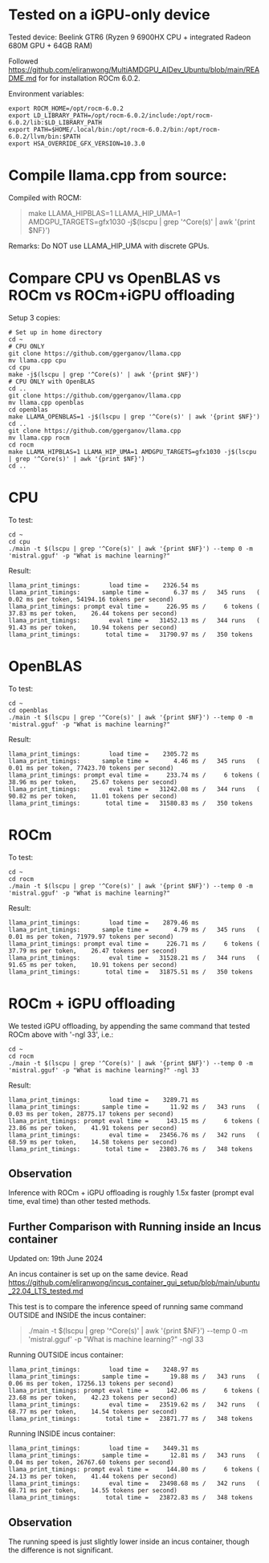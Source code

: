 # Tested on a iGPU-only device

Tested device: Beelink GTR6 (Ryzen 9 6900HX CPU + integrated Radeon 680M GPU + 64GB RAM)

Followed https://github.com/eliranwong/MultiAMDGPU_AIDev_Ubuntu/blob/main/README.md for for installation ROCm 6.0.2.

Environment variables:

```
export ROCM_HOME=/opt/rocm-6.0.2
export LD_LIBRARY_PATH=/opt/rocm-6.0.2/include:/opt/rocm-6.0.2/lib:$LD_LIBRARY_PATH
export PATH=$HOME/.local/bin:/opt/rocm-6.0.2/bin:/opt/rocm-6.0.2/llvm/bin:$PATH
export HSA_OVERRIDE_GFX_VERSION=10.3.0
```

# Compile llama.cpp from source:

Compiled with ROCM:

> make LLAMA_HIPBLAS=1 LLAMA_HIP_UMA=1 AMDGPU_TARGETS=gfx1030 -j$(lscpu | grep '^Core(s)' | awk '{print $NF}')

Remarks: Do NOT use LLAMA_HIP_UMA with discrete GPUs.

# Compare CPU vs OpenBLAS vs ROCm vs ROCm+iGPU offloading

Setup 3 copies:

```
# Set up in home directory
cd ~
# CPU ONLY
git clone https://github.com/ggerganov/llama.cpp
mv llama.cpp cpu
cd cpu
make -j$(lscpu | grep '^Core(s)' | awk '{print $NF}')
# CPU ONLY with OpenBLAS
cd ..
git clone https://github.com/ggerganov/llama.cpp
mv llama.cpp openblas
cd openblas
make LLAMA_OPENBLAS=1 -j$(lscpu | grep '^Core(s)' | awk '{print $NF}')
cd ..
git clone https://github.com/ggerganov/llama.cpp
mv llama.cpp rocm
cd rocm
make LLAMA_HIPBLAS=1 LLAMA_HIP_UMA=1 AMDGPU_TARGETS=gfx1030 -j$(lscpu | grep '^Core(s)' | awk '{print $NF}')
cd ..
```

# CPU

To test:

```
cd ~
cd cpu
./main -t $(lscpu | grep '^Core(s)' | awk '{print $NF}') --temp 0 -m 'mistral.gguf' -p "What is machine learning?"
```

Result:

```
llama_print_timings:        load time =    2326.54 ms
llama_print_timings:      sample time =       6.37 ms /   345 runs   (    0.02 ms per token, 54194.16 tokens per second)
llama_print_timings: prompt eval time =     226.95 ms /     6 tokens (   37.83 ms per token,    26.44 tokens per second)
llama_print_timings:        eval time =   31452.13 ms /   344 runs   (   91.43 ms per token,    10.94 tokens per second)
llama_print_timings:       total time =   31790.97 ms /   350 tokens
```

# OpenBLAS

To test:

```
cd ~
cd openblas
./main -t $(lscpu | grep '^Core(s)' | awk '{print $NF}') --temp 0 -m 'mistral.gguf' -p "What is machine learning?"
```

Result:

```
llama_print_timings:        load time =    2305.72 ms
llama_print_timings:      sample time =       4.46 ms /   345 runs   (    0.01 ms per token, 77423.70 tokens per second)
llama_print_timings: prompt eval time =     233.74 ms /     6 tokens (   38.96 ms per token,    25.67 tokens per second)
llama_print_timings:        eval time =   31242.08 ms /   344 runs   (   90.82 ms per token,    11.01 tokens per second)
llama_print_timings:       total time =   31580.83 ms /   350 tokens
```

# ROCm

To test:

```
cd ~
cd rocm
./main -t $(lscpu | grep '^Core(s)' | awk '{print $NF}') --temp 0 -m 'mistral.gguf' -p "What is machine learning?"
```

Result:

```
llama_print_timings:        load time =    2879.46 ms
llama_print_timings:      sample time =       4.79 ms /   345 runs   (    0.01 ms per token, 71979.97 tokens per second)
llama_print_timings: prompt eval time =     226.71 ms /     6 tokens (   37.79 ms per token,    26.47 tokens per second)
llama_print_timings:        eval time =   31528.21 ms /   344 runs   (   91.65 ms per token,    10.91 tokens per second)
llama_print_timings:       total time =   31875.51 ms /   350 tokens
```

# ROCm + iGPU offloading

We tested iGPU offloading, by appending the same command that tested ROCm above with '-ngl 33', i.e.:

```
cd ~
cd rocm
./main -t $(lscpu | grep '^Core(s)' | awk '{print $NF}') --temp 0 -m 'mistral.gguf' -p "What is machine learning?" -ngl 33
```

Result:

```
llama_print_timings:        load time =    3289.71 ms
llama_print_timings:      sample time =      11.92 ms /   343 runs   (    0.03 ms per token, 28775.17 tokens per second)
llama_print_timings: prompt eval time =     143.15 ms /     6 tokens (   23.86 ms per token,    41.91 tokens per second)
llama_print_timings:        eval time =   23456.76 ms /   342 runs   (   68.59 ms per token,    14.58 tokens per second)
llama_print_timings:       total time =   23803.76 ms /   348 tokens
```

## Observation

Inference with ROCm + iGPU offloading is roughly 1.5x faster (prompt eval time, eval time) than other tested methods.

## Further Comparison with Running inside an Incus container

Updated on: 19th June 2024

An incus container is set up on the same device.  Read https://github.com/eliranwong/incus_container_gui_setup/blob/main/ubuntu_22.04_LTS_tested.md

This test is to compare the inference speed of running same command OUTSIDE and INSIDE the incus container:

> ./main -t $(lscpu | grep '^Core(s)' | awk '{print $NF}') --temp 0 -m 'mistral.gguf' -p "What is machine learning?" -ngl 33

Running OUTSIDE incus container:

```
llama_print_timings:        load time =    3248.97 ms
llama_print_timings:      sample time =      19.88 ms /   343 runs   (    0.06 ms per token, 17256.13 tokens per second)
llama_print_timings: prompt eval time =     142.06 ms /     6 tokens (   23.68 ms per token,    42.23 tokens per second)
llama_print_timings:        eval time =   23519.62 ms /   342 runs   (   68.77 ms per token,    14.54 tokens per second)
llama_print_timings:       total time =   23871.77 ms /   348 tokens
```

Running INSIDE incus container:

```
llama_print_timings:        load time =    3449.31 ms
llama_print_timings:      sample time =      12.81 ms /   343 runs   (    0.04 ms per token, 26767.60 tokens per second)
llama_print_timings: prompt eval time =     144.80 ms /     6 tokens (   24.13 ms per token,    41.44 tokens per second)
llama_print_timings:        eval time =   23498.68 ms /   342 runs   (   68.71 ms per token,    14.55 tokens per second)
llama_print_timings:       total time =   23872.83 ms /   348 tokens
```

## Observation

The running speed is just slightly lower inside an incus container, though the difference is not significant.
